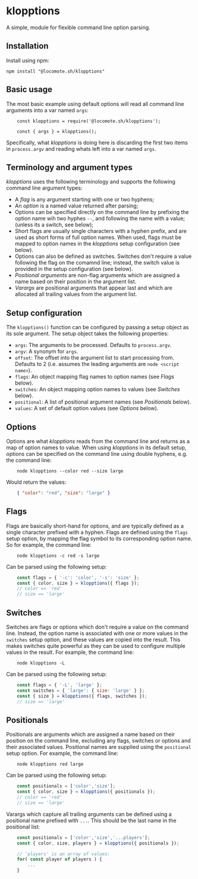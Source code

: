 # klopptions
A simple, module for flexible command line option parsing.

## Installation

Install using npm:

```
npm install "@locomote.sh/klopptions"
```

## Basic usage

The most basic example using default options will read all command line arguments into a var named `args`:

```
    const klopptions = require('@locomote.sh/klopptions');

    const { args } = klopptions();
```

Specifically, what _klopptions_ is doing here is discarding the first two items in `process.argv` and reading whats left into a var named `args`.

## Terminology and argument types

_klopptions_ uses the following terminology and supports the following command line argument types:

* A _flag_ is any argument starting with one or two hyphens;
* An _option_ is a named value returned after parsing;
* Options can be specified directly on the command line by prefixing the option name wih two hyphes `--`, and following the name with a value; (unless its a switch, see below);
* Short flags are usually single characters with a hyphen prefix, and are used as short forms of full option names. When used, flags must be mapped to option names in the _klopptions_ setup configuration (see below).
* Options can also be defined as switches. Switches don't require a value following the flag on the comamnd line; instead, the switch value is provided in the setup configuration (see below).
* _Positional arguments_ are non-flag arguments which are assigned a name based on their position in the argument list.
* _Varargs_ are positional arguments that appear last and which are allocated all trailing values from the argument list.

## Setup configuration

The `klopptions()` function can be configured by passing a setup object as its sole argument.
The setup object takes the following properties:

* `args`: The arguments to be processed. Defaults to `process.argv`.
* `argv`: A synonym for `args`.
* `offset`: The offset into the argument list to start processing from. Defaults to 2 (i.e. assumes the leading arguments are `node <script name>`).
* `flags`: An object mapping flag names to option names (see _Flags_ below).
* `switches`: An object mapping option names to values (see _Switches_ below).
* `positional`: A list of positional argument names (see _Positionals_ below).
* `values`: A set of default option values (see _Options_ below).

## Options

Options are what _klopptions_ reads from the command line and returns as a map of option names to value.
When using _klopptions_ in its default setup, options can be specified on the command line using double hyphens, e.g. the command line:

```
    node klopptions --color red --size large
```

Would return the values:
```json
    { "color": "red", "size": "large" }
```

## Flags

Flags are basically short-hand for options, and are typically defined as a single character prefixed with a hyphen.
Flags are defined using the `flags` setup option, by mapping the flag symbol to its corresponding option name.
So for example, the command line:

```
    node klopptions -c red -s large
```

Can be parsed using the following setup:

```js
    const flags = { '-c': 'color', '-s': 'size' };
    const { color, size } = klopptions({ flags });
    // color == 'red'
    // size == 'large'
```

## Switches

Switches are flags or options which don't require a value on the command line.
Instead, the option name is associated with one or more values in the `switches` setup option, and these values are copied into the result.
This makes switches quite powerful as they can be used to configure multiple values in the result.
For example, the command line:

```
    node klopptions -L
```

Can be parsed using the following setup:

```js
    const flags = { '-L', 'large' };
    const switches = { 'large': { size: 'large' } };
    const { size } = klopptions({ flags, switches });
    // size == 'large'
```

## Positionals

Positionals are arguments which are assigned a name based on their position on the command line, excluding any flags, switches or options and their associated values.
Positional names are supplied using the `positional` setup option.
For example, the command line:

```
    node klopptions red large
```

Can be parsed using the following setup:

```js
    const positionals = ['color','size'];
    const { color, size } = klopptions({ positionals });
    // color == 'red'
    // size == 'large'
```

Varargs which capture all trailing arguments can be defined using a positional name prefixed with `...`.
This should be the last name in the positional list:

```js
    const positionals = ['color','size','...players'];
    const { color, size, players } = klopptions({ positionals });

    // 'players' is an array of values:
    for( const player of players ) {
        ...
    }
```

